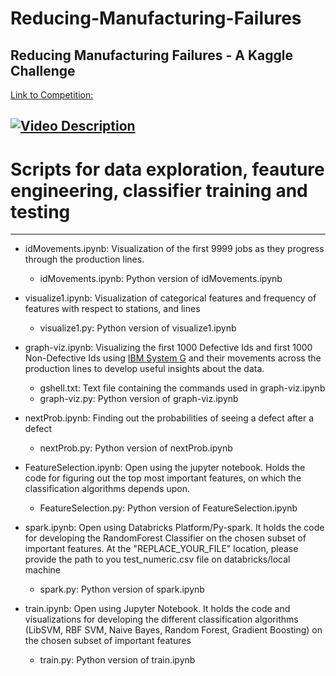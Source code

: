 
# Reducing-Manufacturing-Failures
## Reducing Manufacturing Failures -  A Kaggle Challenge
[Link to Competition:](https://www.kaggle.com/c/bosch-production-line-performance)

[![Video Description](https://img.youtube.com/vi/rnvK2TIhYns/0.jpg)](https://www.youtube.com/watch?v=rnvK2TIhYns)
---

# Scripts for data exploration, feauture engineering, classifier training and testing


---
* idMovements.ipynb: Visualization of the first 9999 jobs as they progress through the production lines.
	* idMovements.ipynb: Python version of idMovements.ipynb

* visualize1.ipynb: Visualization of categorical features and frequency of features with respect to stations, and lines
	* visualize1.py: Python version of visualize1.ipynb

* graph-viz.ipynb: Visualizing the first 1000 Defective Ids and first 1000 Non-Defective Ids using [IBM System G](http://systemg.research.ibm.com/) and their movements across the production lines to develop useful insights about the data.
	* gshell.txt: Text file containing the commands used in graph-viz.ipynb
	* graph-viz.py: Python version of graph-viz.ipynb


* nextProb.ipynb: Finding out the probabilities of seeing a defect after a defect
	* nextProb.py: Python version of nextProb.ipynb

* FeatureSelection.ipynb:  Open using the jupyter notebook. Holds the code for figuring out the top most important features, on which the classification algorithms depends upon.
	* FeatureSelection.py: Python version of FeatureSelection.ipynb

* spark.ipynb:  Open using Databricks Platform/Py-spark. It holds the code for developing the RandomForest Classifier on the chosen subset of important features. At the "REPLACE_YOUR_FILE" location, please provide the path to you test_numeric.csv file on databricks/local machine
	* spark.py: Python version of spark.ipynb

* train.ipynb: Open using Jupyter Notebook. It holds the code and visualizations for developing the different classification algorithms (LibSVM, RBF SVM, Naive Bayes, Random Forest, Gradient Boosting) on the chosen subset of important features
	* train.py: Python version of train.ipynb



